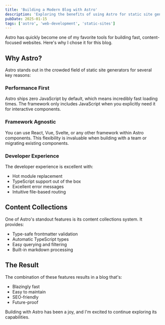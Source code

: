 ```yaml
---
title: 'Building a Modern Blog with Astro'
description: 'Exploring the benefits of using Astro for static site generation and content management.'
pubDate: 2025-01-15
tags: ['astro', 'web-development', 'static-sites']
---
```


Astro has quickly become one of my favorite tools for building fast, content-focused websites. Here's why I chose it for this blog.

## Why Astro?

Astro stands out in the crowded field of static site generators for several key reasons:

### Performance First

Astro ships zero JavaScript by default, which means incredibly fast loading times. The framework only includes JavaScript when you explicitly need it for interactive components.

### Framework Agnostic

You can use React, Vue, Svelte, or any other framework within Astro components. This flexibility is invaluable when building with a team or migrating existing components.

### Developer Experience

The developer experience is excellent with:

- Hot module replacement
- TypeScript support out of the box
- Excellent error messages
- Intuitive file-based routing

## Content Collections

One of Astro's standout features is its content collections system. It provides:

- Type-safe frontmatter validation
- Automatic TypeScript types
- Easy querying and filtering
- Built-in markdown processing

## The Result

The combination of these features results in a blog that's:

- Blazingly fast
- Easy to maintain
- SEO-friendly
- Future-proof

Building with Astro has been a joy, and I'm excited to continue exploring its capabilities.